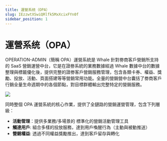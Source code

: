 ```yaml
---
title: 運營系统（OPA）
slug: IEzzwtXSwiQRlfk5MxXcixFYn0f
sidebar_position: 1
---
```



# 運營系统（OPA）

OPERATION-ADMIN（簡稱 OPA）運營系統是 Whale 針對劵商客戶營銷所支持的 SaaS 營銷運營中台，它是在證劵系統的業務數據經過 Whale 數據中台的數據整理與標籤優化後，提供完整的證劵客戶營銷服務管理，包含各類卡券、權益、獎勵、投放、活動、頁⾯搭建等等營銷常⽤功能。全量的營銷營中台囊括了劵商客戶行銷全量⽣命週期中的各個節點，對目標群體輸出完整特定的營銷服務。

<img src="/assets/KmiYbhbDAoAHxXxdPphcQWeLnCg.png" src-width="2464" src-height="984" align="center"/>

同時整個 OPA 運營系統的核心作業，提供了全鏈路的營銷運營管理，包含下列層級：

- <b>活動管理</b>：提供多業務/多場景的 標準化的營銷活動管理工具
- <b>觸達用戶</b>:   組合多樣的投放服務，達到用戶喚醒行為（主動與被動推送）
- <b>營銷權益</b>:   透過不同權益獎勵推出，達到客戶留存與轉化

     

